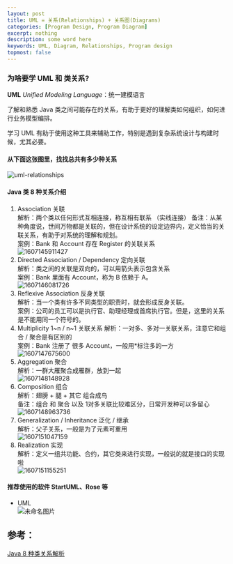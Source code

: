 ```yaml
---
layout: post
title: UML = 关系(Relationships) + 关系图(Diagrams)
categories: [Program Design, Program Diagram]
excerpt: nothing
description: some word here
keywords: UML, Diagram, Relationships, Program design
topmost: false
---
```


### 为啥要学 UML 和 类关系?

**UML** *Unified Modeling Language*：统一建模语言

了解和熟悉 Java 类之间可能存在的关系，有助于更好的理解类如何组织，如何进行业务模型编排。

学习 UML 有助于使用这种工具来辅助工作，特别是遇到复杂系统设计与构建时候，尤其必要。



#### 从下面这张图里，找找总共有多少种关系

![uml-relationships](../images/posts/2016-05-31-uml-relationship/uml-relationships.png)



#### Java 类 8 种关系介绍

1. Association 关联  
   解析：两个类以任何形式互相连接，称互相有联系 （实线连接）
   备注：从某种角度说，世间万物都是关联的，但在设计系统的设定边界内，定义恰当的关联关系，有助于对系统的理解和规划。  
   案例：Bank 和 Account 存在 Register 的关联关系  
   ![1607145911427](../images/posts/2016-05-31-uml-relationship/1607145911427.png)
2. Directed Association / Dependency 定向关联  
   解析：类之间的关联是双向的，可以用箭头表示包含关系  
   案例：Bank 里面有 Account，称为 B 依赖于 A。  
   ![1607146081726](../images/posts/2016-05-31-uml-relationship/1607146081726.png)
3. Reflexive Association 反身关联  
   解析：当一个类有许多不同类型的职责时，就会形成反身关联。  
   案例：公司的员工可以是执行官、助理经理或首席执行官。但是，这里的关系是不能用同一个符号的。
4. Multiplicity 1~n / n~1 关联关系
   解析：一对多、多对一关联关系，注意它和组合 / 聚合是有区别的  
   案例：Bank 注册了 很多 Account，一般用*标注多的一方  
   ![1607147675600](../images/posts/2016-05-31-uml-relationship/1607147675600.png)
5. Aggregation 聚合  
   解析：一群大雁聚合成雁群，放到一起  
   ![1607148148928](../images/posts/2016-05-31-uml-relationship/1607148148928.png)
6. Composition 组合  
   解析：翅膀 + 腿 +  其它 组合成鸟  
   备注：组合 和 聚合 以及 1对多关联比较难区分，日常开发种可以多留心    
   ![1607148963736](../images/posts/2016-05-31-uml-relationship/1607148963736.png)
7. Generalization / Inheritance 泛化 / 继承  
   解析：父子关系，一般是为了元素可重用  
   ![1607151047159](../images/posts/2016-05-31-uml-relationship/1607151047159.png)
8. Realization 实现  
   解析：定义一组共功能、合约，其它类来进行实现，一般说的就是接口的实现啦  
   ![1607151155251](../images/posts/2016-05-31-uml-relationship/1607151155251.png)



#### 推荐使用的软件 StartUML、Rose 等

- UML  
  ![未命名图片](../images/posts/未命名图片.png)



## 参考：

[Java 8 种类关系解析](https://www.linkedin.com/pulse/guide-uml-class-diagram-relationships-amanda-athuraliya/)

